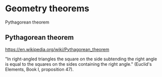 # Geometry theorems

Pythagorean theorem


## Pythagorean theorem

https://en.wikipedia.org/wiki/Pythagorean_theorem

"In right-angled triangles the square on the side subtending the right angle is equal to the squares on the sides containing the right angle." (Euclid's Elements, Book I, proposition 47).
